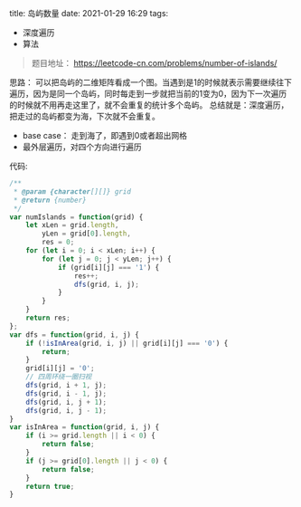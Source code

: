 title: 岛屿数量
date: 2021-01-29 16:29
tags:

- 深度遍历
- 算法

> 题目地址： https://leetcode-cn.com/problems/number-of-islands/

思路： 可以把岛屿的二维矩阵看成一个图。当遇到是1的时候就表示需要继续往下遍历，因为是同一个岛屿，同时每走到一步就把当前的1变为0，因为下一次遍历的时候就不用再走这里了，就不会重复的统计多个岛屿。  总结就是：深度遍历，把走过的岛屿都变为海，下次就不会重复。  

+ base case： 走到海了，即遇到0或者超出网格
+ 最外层遍历，对四个方向进行遍历

代码:

```javascript
/**
 * @param {character[][]} grid
 * @return {number}
 */
var numIslands = function(grid) {
    let xLen = grid.length,
        yLen = grid[0].length,
        res = 0;
    for (let i = 0; i < xLen; i++) {
        for (let j = 0; j < yLen; j++) {
            if (grid[i][j] === '1') {
                res++;
                dfs(grid, i, j);
            }
        }
    }
    return res;
};
var dfs = function(grid, i, j) {
    if (!isInArea(grid, i, j) || grid[i][j] === '0') {
        return;
    }
    grid[i][j] = '0';
    // 四周环绕一圈扫视
    dfs(grid, i + 1, j);
    dfs(grid, i - 1, j);
    dfs(grid, i, j + 1);
    dfs(grid, i, j - 1);
}
var isInArea = function(grid, i, j) {
    if (i >= grid.length || i < 0) {
        return false;
    }
    if (j >= grid[0].length || j < 0) {
        return false;
    }
    return true;
}
```

